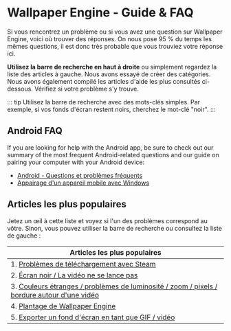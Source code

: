 # Wallpaper Engine - Guide & FAQ
Si vous rencontrez un problème ou si vous avez une question sur Wallpaper Engine, voici où trouver des réponses. On nous pose 95 % du temps les mêmes questions, il est donc très probable que vous trouviez votre réponse ici.

**Utilisez la barre de recherche en haut à droite** ou simplement regardez la liste des articles à gauche. Nous avons essayé de créer des catégories. Nous avons également compilé les articles d'aide les plus consultés ci-dessous. Vérifiez si votre problème s'y trouve.

::: tip
Utilisez la barre de recherche avec des mots-clés simples. Par exemple, si vos fonds d'écran restent noirs, cherchez le mot-clé "noir".
:::

## Android FAQ

If you are looking for help with the Android app, be sure to check out our summary of the most frequent Android-related questions and our guide on pairing your computer with your Android device:

* [Android - Questions et problèmes fréquents](mobile/faq.html)
* [Appairage d'un appareil mobile avec Windows](mobile/pairing.html)

## Articles les plus populaires

Jetez un œil à cette liste et voyez si l'un des problèmes correspond au vôtre. Sinon, vous pouvez utiliser la barre de recherche ou consultez la liste de gauche :

| **Articles les plus populaires**                                                                                     |
| -------------------------------------------------------------------------------------------------------------------- |
| 1. [Problèmes de téléchargement avec Steam](steam/download.html)                                                     |
| 2. [Écran noir / La vidéo ne se lance pas](noshow/notplaying.html)                                                   |
| 3. [Couleurs étranges / problèmes de luminosité / zoom / pixels / bordure autour d'une vidéo](videos/artifacts.html) |
| 4. [Plantage de Wallpaper Engine](crash/application.html)                                                            |
| 5. [Exporter un fond d'écran en tant que GIF / vidéo](functionality/export.html)                                     |

